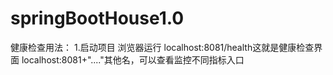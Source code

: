 # springBootHouse1.0

健康检查用法：
1.启动项目
浏览器运行
localhost:8081/health这就是健康检查界面
localhost:8081+"...."其他名，可以查看监控不同指标入口